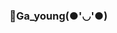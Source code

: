 ### 🌼Ga_young(●'◡'●)



<!-- [![Anurag's github stats](https://github-readme-stats.vercel.app/api?username=rkdud5253)](https://github.com/anuraghazra/github-readme-stats) -->

<!-- [![Top Langs](https://github-readme-stats.vercel.app/api/top-langs/?username=rkdud5253&layout=compact)](https://github.com/anuraghazra/github-readme-stats) -->

<!--
**rkdud5253/rkdud5253** is a ✨ _special_ ✨ repository because its `README.md` (this file) appears on your GitHub profile.

Here are some ideas to get you started:

- 🔭 I’m currently working on ...
- 🌱 I’m currently learning ...
- 👯 I’m looking to collaborate on ...
- 🤔 I’m looking for help with ...
- 💬 Ask me about ...
- 📫 How to reach me: ...
- 😄 Pronouns: ...
- ⚡ Fun fact: ...
-->
